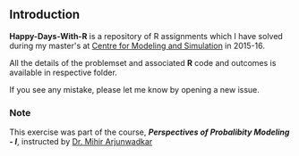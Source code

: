 ## Introduction

**Happy-Days-With-R** is a repository of R assignments which I have solved during my master's at [Centre for Modeling and Simulation](http://cms.unipune.ac.in) in 2015-16. 

All the details of the problemset and associated **R** code and outcomes is available in respective folder. 

If you see any mistake, please let me know by opening a new issue. 

### Note
This exercise was part of the course, ***Perspectives of Probalibity Modeling - I***, instructed by [Dr. Mihir Arjunwadkar](http://cms.unipune.ac.in/~mihir/)
